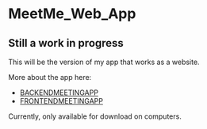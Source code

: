 # MeetMe_Web_App 

## Still a work in progress

This will be the version of my app that works as a website.

More about the app here:

* [BACKENDMEETINGAPP](https://github.com/gszczure/BACKENDMEETINGAPP)
* [FRONTENDMEETINGAPP](https://github.com/gszczure/FRONTENDMEETINGAPP)

Currently, only available for download on computers.

